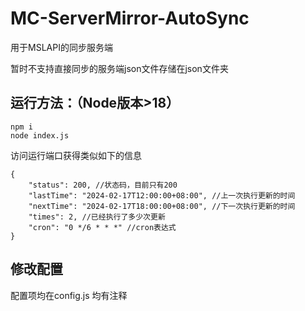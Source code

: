 # MC-ServerMirror-AutoSync
用于MSLAPI的同步服务端

暂时不支持直接同步的服务端json文件存储在json文件夹

## 运行方法：（Node版本>18）

```shell
npm i
node index.js
```
访问运行端口获得类似如下的信息
```json5
{
    "status": 200, //状态码，目前只有200
    "lastTime": "2024-02-17T12:00:00+08:00", //上一次执行更新的时间
    "nextTime": "2024-02-17T18:00:00+08:00", //下一次执行更新的时间
    "times": 2, //已经执行了多少次更新
    "cron": "0 */6 * * *" //cron表达式
}
```

## 修改配置

配置项均在config.js 均有注释
